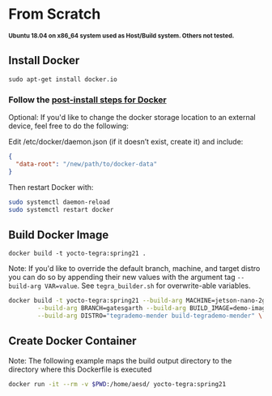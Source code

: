 # From Scratch  

**<sub>Ubuntu 18.04 on x86_64 system used as Host/Build system. Others not tested.</sub>**  

## Install Docker  

`sudo apt-get install docker.io`  

### Follow the [post-install steps for Docker](https://docs.docker.com/engine/install/linux-postinstall/)  

Optional:
If you'd like to change the docker storage location to an external device, feel free to do the following:

Edit /etc/docker/daemon.json (if it doesn’t exist, create it) and include:

```json
{
  "data-root": "/new/path/to/docker-data"
}
```

Then restart Docker with:

```bash
sudo systemctl daemon-reload
sudo systemctl restart docker
```

## Build Docker Image

`docker build -t yocto-tegra:spring21 .`  

Note: If you'd like to override the default branch, machine, and target distro you can do so by appending their new values with the argument tag `--build-arg VAR=value`. See `tegra_builder.sh` for overwrite-able variables.  

```bash
docker build -t yocto-tegra:spring21 --build-arg MACHINE=jetson-nano-2gb-devkit \
        --build-arg BRANCH=gatesgarth --build-arg BUILD_IMAGE=demo-image-full \
        --build-arg DISTRO="tegrademo-mender build-tegrademo-mender" \
```

## Create Docker Container  

Note: The following example maps the build output directory to the directory where this Dockerfile is executed  

```bash
docker run -it --rm -v $PWD:/home/aesd/ yocto-tegra:spring21
```
